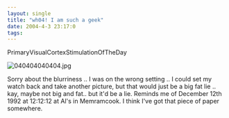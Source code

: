 ```yaml
---
layout: single
title: "wh04! I am such a geek"
date: 2004-4-3 23:17:0
tags: 
---
```


PrimaryVisualCortexStimulationOfTheDay



![040404040404.jpg][1]






Sorry about the blurriness .. I was on the wrong setting .. I could set my watch back and take another picture, but that would just be a big fat lie .. kay, maybe not big and fat.. but it'd be a lie. Reminds me of December 12th 1992 at 12:12:12 at Al's in Memramcook. I think I've got that piece of paper somewhere.



   [1]: http://2.bp.blogspot.com/-D6jPVU3TOZc/Tn0PoYDM1WI/AAAAAAAAAFM/-B3s0JksKbY/s320/040404040404.jpg
